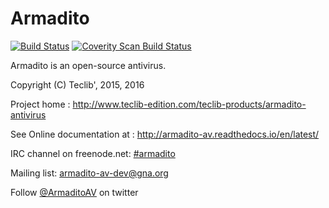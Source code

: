 Armadito
========
[![Build Status](https://travis-ci.org/armadito/armadito-av.svg?branch=DEV)](https://travis-ci.org/armadito/armadito-av)
<a href="https://scan.coverity.com/projects/armadito-armadito-av">
  <img alt="Coverity Scan Build Status"
       src="https://scan.coverity.com/projects/10447/badge.svg"/>
</a>

Armadito is an open-source antivirus.

Copyright (C) Teclib', 2015, 2016

Project home : <http://www.teclib-edition.com/teclib-products/armadito-antivirus>

See Online documentation at : <http://armadito-av.readthedocs.io/en/latest/>

IRC channel on freenode.net: [#armadito](https://webchat.freenode.net/?channels=#armadito)

Mailing list: [armadito-av-dev@gna.org](https://mail.gna.org/listinfo/armadito-av-dev/)

Follow [@ArmaditoAV](https://twitter.com/ArmaditoAV) on twitter
